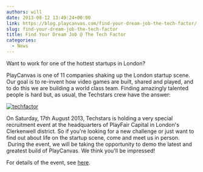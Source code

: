 ```yaml
---
authors: will
date: 2013-08-12 13:49:24+00:00
link: https://blog.playcanvas.com/find-your-dream-job-the-tech-factor/
slug: find-your-dream-job-the-tech-factor
title: Find Your Dream Job @ The Tech Factor
categories:
  - News
---
```


Want to work for one of the hottest startups in London?

PlayCanvas is one of 11 companies shaking up the London startup scene. Our goal is to re-invent how video games are built, shared and played, and to do this we are building a world class team. Finding amazingly talented people is hard but, as usual, the Techstars crew have the answer:

[![techfactor](/img/techfactor.jpg)](/img/techfactor.jpg)

On Saturday, 17th August 2013, Techstars is holding a very special recruitment event at the headquarters of PlayFair Capital in London's Clerkenwell district. So if you're looking for a new challenge or just want to find out about life on the startup scene, come and meet us in person.  During the event, we will be taking the opportunity to demo the latest and greatest build of PlayCanvas. We think you'll be impressed!

For details of the event, see [here](http://techfactor.splashthat.com/).
